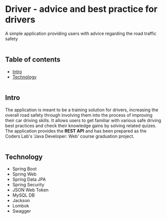# Driver - advice and best practice for drivers
A simple application providing users with advice regarding the road traffic safety 
<br><br>
## Table of contents
* [Intro](#intro)
* [Technology](#technology)
<br><br>
## Intro
The application is meant to be a training solution for drivers, increasing the overall road safety through involving them into the process of improving their car driving skills. It allows users to get familiar with various safe driving best practices and check their knowledge gains by solving related quizes.<br>
The application provides the <b>REST API</b> and has been prepared as the Coders Lab's 'Java Developer: Web' course graduation project.
<br><br>
## Technology
* Spring Boot
* Spring Web
* Spring Data JPA
* Spring Security
* JSON Web Token
* MySQL DB
* Jackson
* Lombok
* Swagger
<br><br>

